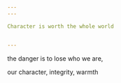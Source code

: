 ```yaml
---
---

Character is worth the whole world  


---
```


the danger is to lose who we are,

our character, integrity, warmth
